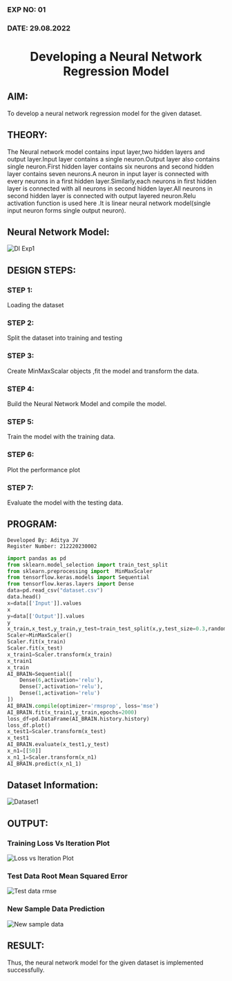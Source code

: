 ### EXP NO: 01
### DATE: 29.08.2022

# <p align = "center"> Developing a Neural Network Regression Model

## AIM:

To develop a neural network regression model for the given dataset.

## THEORY:

The Neural network model contains input layer,two hidden layers and output layer.Input layer contains a single neuron.Output layer also contains single neuron.First hidden layer contains six neurons and second hidden layer contains seven neurons.A neuron in input layer is connected with every neurons in a first hidden layer.Similarly,each neurons in first hidden layer is connected with all neurons in second hidden layer.All neurons in second hidden layer is connected with output layered neuron.Relu activation function is used here .It is linear neural network model(single input neuron forms single output neuron).

## Neural Network Model:

![Dl Exp1](https://user-images.githubusercontent.com/75235386/187220195-e22c99aa-5ba2-42c7-83d4-5da0d125fc7a.jpeg)



## DESIGN STEPS:

### STEP 1:

Loading the dataset

### STEP 2:

Split the dataset into training and testing

### STEP 3:

Create MinMaxScalar objects ,fit the model and transform the data.

### STEP 4:

Build the Neural Network Model and compile the model.

### STEP 5:

Train the model with the training data.

### STEP 6:

Plot the performance plot

### STEP 7:

Evaluate the model with the testing data.


## PROGRAM:
```
Developed By: Aditya JV
Register Number: 212220230002
```
```Python
import pandas as pd
from sklearn.model_selection import train_test_split
from sklearn.preprocessing import  MinMaxScaler
from tensorflow.keras.models import Sequential
from tensorflow.keras.layers import Dense
data=pd.read_csv("dataset.csv")
data.head()
x=data[['Input']].values
x
y=data[['Output']].values
y
x_train,x_test,y_train,y_test=train_test_split(x,y,test_size=0.3,random_state=33)
Scaler=MinMaxScaler()
Scaler.fit(x_train)
Scaler.fit(x_test)
x_train1=Scaler.transform(x_train)
x_train1
x_train
AI_BRAIN=Sequential([
    Dense(6,activation='relu'),
    Dense(7,activation='relu'),
    Dense(1,activation='relu')
])
AI_BRAIN.compile(optimizer='rmsprop', loss='mse')
AI_BRAIN.fit(x_train1,y_train,epochs=2000)
loss_df=pd.DataFrame(AI_BRAIN.history.history)
loss_df.plot()
x_test1=Scaler.transform(x_test)
x_test1
AI_BRAIN.evaluate(x_test1,y_test)
x_n1=[[50]]
x_n1_1=Scaler.transform(x_n1)
AI_BRAIN.predict(x_n1_1)

```


## Dataset Information:

![Dataset1](https://user-images.githubusercontent.com/75235386/187226492-880a85d1-c4a8-47c9-898a-180837152423.jpg)


## OUTPUT:

### Training Loss Vs Iteration Plot

![Loss vs Iteration Plot](https://user-images.githubusercontent.com/75235386/187227643-9825decb-6d9a-41b8-9bb9-218f9f4c0db6.jpg)

### Test Data Root Mean Squared Error

![Test data rmse](https://user-images.githubusercontent.com/75235386/187229952-4f15d071-40df-462f-b9c4-038847e6a216.jpg)

### New Sample Data Prediction

![New sample data](https://user-images.githubusercontent.com/75235386/187230023-1ecb1ecb-923e-48b2-9b58-32ad392d4824.jpg)

## RESULT:
Thus, the neural network model for the given dataset is implemented successfully.
